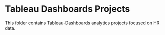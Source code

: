 # Tableau Dashboards Projects
This folder contains Tableau-Dashboards analytics projects focused on HR data.
